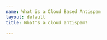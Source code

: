 ```yaml
---
name: What is a Cloud Based Antispam
layout: default
title: What's a cloud antispam?

---
```


<!-- <div class="container" style="padding: 2%; ">
<div class="h4 my-2">What is a Cloud Based Anti Spam Service?</div>

A cloud based anti spam service is an email filtering solution hosted in the cloud rather than consisting of an on-premises software installation or hardware device. As with most “software as a service” products, a hosted spam filtering service is available on demand, has minimal maintenance overheads and requires no capital investment.



<div class="h4 my-2">Why Effective Spam Filtering is so Important</div>

<table class="table table-bordered border-primary" style="border: 2px; border-color: #000; margin-top: 2%;">
<colgroup>
<col width="30%" />
<col width="70%" />
</colgroup>
<thead>
<tr class="header">
<th></th>
<th>The Potential Consequences of Undetected Spam Email</th>
</tr>
</thead>
<tbody>

<tr>
<td markdown="span">**Loss of Productivity**</td>
<td markdown="span">The cost of managing spam emails that avoid detection has been calculated at $285 per employee per year once associated IT costs are taken into account (bandwidth, storage costs, etc.).</td>
</tr>

<tr>
<td markdown="span">**Malware Infection**</td>
<td markdown="span">According to the latest intelligence reports, one in every 359 emails harbors malware – malicious software that can range in severity from adware to spyware, Trojans, worms and rootkits.
</td>
</tr>

<tr>
<td markdown="span">**Ransomware**</td>
<td markdown="span">A survey conducted in late 2017 found the median cost of a successful ransomware attack is $133,000, but it cost more than $1 million for 8% of businesses to fully restore their systems.
</td>
</tr>

<tr>
<td markdown="span">**Getting hacked by Phishing**</td>
<td markdown="span">Often carefully crafted to appear genuine, successful phishing emails are estimated by the FBI to cost US businesses $500 million each year – and those are just the scams that are reported to the authorities!
</td>
</tr>

</tbody>
</table>

<div class="card">
<div class="h4 m-2">How Antispam Solutions Achieve Effective Filtering</div>

<p class="m-2">The reason why such a high percentage of spam emails avoid detection by standard email filters is because spammers are continuously devising new ways to penetrate email security mechanisms. Due to the increasing sophistication of spam, antispam solutions have a dynamic approach to email filtering that incorporates the most effective filtering techniques. These include:</p>

<ul class="list-group m-2 p-2">
    <li class="list-group-item">Domain Name Server Blackhole Lists (DNSBLs) compare the IP addresses of inbound emails against those of known and suspected sources of spam, and reject, quarantine, or flag any that originate from an IP address with a poor reputation.</li>
    
    <li class="list-group-item">Sender Policy Frameworks prevent the delivery of “spoofed emails” by checking the domain names in the senders´ addresses to ensure they are legitimate. This is an excellent filtering technique to reduce phishing emails.</li>
    
    <li  class="list-group-item">Content Analysis Tools analyze the headings and content of each inbound email and allocate a “spam score”. They also “learn” from end users´ actions the likelihood of an email being spam, often using “Bayesian Analysis” techniques.</li>
    
    <li  class="list-group-item">Recipient Verification Protocols compare the recipient addresses of inbound emails to ensure they match a valid mailbox (i.e. j.doe@xyz.com, sales@xyz.com, etc.). Those that do not match a valid mailbox are rejected or quarantined.</li>
    
    <li  class="list-group-item">SMTP Controls perform a number of tests to authenticate the source of emails. These tests can include checking the originating email´s MX record, confirming qualified MAIL FROM commands, and looking for digital signatures (a good way of reducing “false positives”).</li>

</ul>
</div>

<div class="h4 my-2">How a Hosted Spam Filtering Service Works</div>

<div class="">
Connecting to a hosted spam filtering service takes just a few minutes and involves redirecting the mail exchange (MX) record to face the service provider´s filtering service. Thereafter, the filtering process is conducted in the cloud, software updates are undertaken by the service provider, and the only configuration required is to meet the business´s monitoring and reporting requirements.

Typically, a hosted spam filtering service integrates with business directories such as LDAP and Active Directory so that email filtering policies can be applied with the click of a mouse. Thereafter, new policies can be applied – or existing policies adjusted – via a web-based portal that manages the entire network and eliminates the need for per-device agents.

From the web-based portal, administrators can whitelist approved senders, apply “acceptable spam thresholds”, monitor real-time activity on the mail server, and schedule activity and quarantine reports. Administrators can also connect with their service providers via the web-based portal so a secure channel can be created for troubleshooting any issues with the hosted spam filtering service.
</div>

</div>